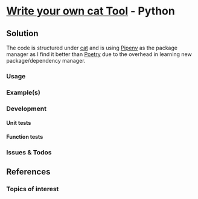 # [Write your own cat Tool](https://codingchallenges.fyi/challenges/challenge-cat) - Python



## Solution

The code is structured under [cat]() and is using [Pipenv](https://pipenv.pypa.io/en/latest) as the package manager as I find it better than [Poetry](https://python-poetry.org/) due to the overhead in learning new package/dependency manager.

### Usage

### Example(s)

### Development

#### Unit tests

#### Function tests

### Issues & Todos

## References

### Topics of interest

